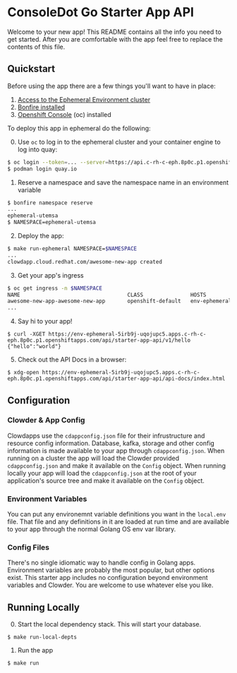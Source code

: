 # ConsoleDot Go Starter App API
Welcome to your new app! This README contains all the info you need to get started. After you are comfortable with the app feel free to replace the contents of this file.

## Quickstart

Before using the app there are a few things you'll want to have in place:
1. [Access to the Ephemeral Environment cluster](https://consoledot.pages.redhat.com/docs/dev/creating-a-new-app/using-ee/getting-started-with-ees.html)
2. [Bonfire installed](https://consoledot.pages.redhat.com/docs/dev/creating-a-new-app/using-ee/bonfire.html)
3. [Openshift Console](https://console-openshift-console.apps.c-rh-c-eph.8p0c.p1.openshiftapps.com/command-line-tools) (oc) installed




To deploy this app in ephemeral do the following:

0. Use `oc` to log in to the ephemeral cluster and your container engine to log into quay:
``` bash
$ oc login --token=... --server=https://api.c-rh-c-eph.8p0c.p1.openshiftapps.com:6443
$ podman login quay.io
```

1. Reserve a namespace and save the namespace name in an environment variable
```bash
$ bonfire namespace reserve
...
ephemeral-utemsa
$ NAMESPACE=ephemeral-utemsa
```

2. Deploy the app:
```bash
$ make run-ephemeral NAMESPACE=$NAMESPACE
...
clowdapp.cloud.redhat.com/awesome-new-app created
```

3. Get your app's ingress
```bash
$ oc get ingress -n $NAMESPACE
NAME                                  CLASS               HOSTS                                                                          ADDRESS                                                    PORTS     AGE
awesome-new-app-awesome-new-app       openshift-default   env-ephemeral-5irb9j-uqojupc5.apps.c-rh-c-eph.8p0c.p1.openshiftapps.com        router-default.apps.c-rh-c-eph.8p0c.p1.openshiftapps.com   
...
```

4. Say hi to your app!
```
$ curl -XGET https://env-ephemeral-5irb9j-uqojupc5.apps.c-rh-c-eph.8p0c.p1.openshiftapps.com/api/starter-app-api/v1/hello
{"hello":"world"}
```

5. Check out the API Docs in a browser:
```
$ xdg-open https://env-ephemeral-5irb9j-uqojupc5.apps.c-rh-c-eph.8p0c.p1.openshiftapps.com/api/starter-app-api/api-docs/index.html

```

## Configuration

### Clowder & App Config
Clowdapps use the `cdappconfig.json` file for their infrustructure and resource config information. Database, kafka, storage and other config information is made available to your app through `cdappconfig.json`. When running on a cluster the app will load the Clowder provided `cdappconfig.json` and make it available on the `Config` object. When running locally your app will load the `cdappconfig.json` at the root of your application's source tree and make it available on the `Config` object.

### Environment Variables
You can put any environemnt variable definitions you want in the `local.env` file. That file and any definitions in it are loaded at run time and are available to your app through the normal Golang OS env var library.

### Config Files
There's no single idiomatic way to handle config in Golang apps. Environment variables are probably the most popular, but other options exist. This starter app includes no configuration beyond environment variables and Clowder. You are welcome to use whatever else you like.

## Running Locally

0. Start the local dependency stack. This will start your database.
```
$ make run-local-depts
```
1. Run the app 
```
$ make run
```
